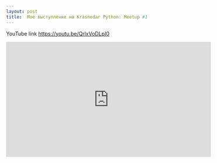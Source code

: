 ```yaml
---
layout: post
title:  Мое выступление на Krasnodar Python: Meetup #1
---
```


YouTube link https://youtu.be/QrlxVoDLpI0

<iframe width="560" height="315" src="https://www.youtube.com/embed/QrlxVoDLpI0" frameborder="0" allow="accelerometer; autoplay; encrypted-media; gyroscope; picture-in-picture" allowfullscreen></iframe>
